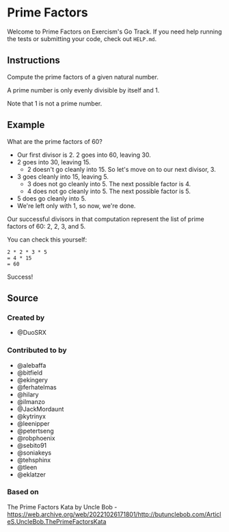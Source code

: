 # Prime Factors

Welcome to Prime Factors on Exercism's Go Track.
If you need help running the tests or submitting your code, check out `HELP.md`.

## Instructions

Compute the prime factors of a given natural number.

A prime number is only evenly divisible by itself and 1.

Note that 1 is not a prime number.

## Example

What are the prime factors of 60?

-   Our first divisor is 2.
    2 goes into 60, leaving 30.
-   2 goes into 30, leaving 15.
    -   2 doesn't go cleanly into 15.
        So let's move on to our next divisor, 3.
-   3 goes cleanly into 15, leaving 5.
    -   3 does not go cleanly into 5.
        The next possible factor is 4.
    -   4 does not go cleanly into 5.
        The next possible factor is 5.
-   5 does go cleanly into 5.
-   We're left only with 1, so now, we're done.

Our successful divisors in that computation represent the list of prime factors of 60: 2, 2, 3, and 5.

You can check this yourself:

```text
2 * 2 * 3 * 5
= 4 * 15
= 60
```

Success!

## Source

### Created by

-   @DuoSRX

### Contributed to by

-   @alebaffa
-   @bitfield
-   @ekingery
-   @ferhatelmas
-   @hilary
-   @ilmanzo
-   @JackMordaunt
-   @kytrinyx
-   @leenipper
-   @petertseng
-   @robphoenix
-   @sebito91
-   @soniakeys
-   @tehsphinx
-   @tleen
-   @eklatzer

### Based on

The Prime Factors Kata by Uncle Bob - https://web.archive.org/web/20221026171801/http://butunclebob.com/ArticleS.UncleBob.ThePrimeFactorsKata
